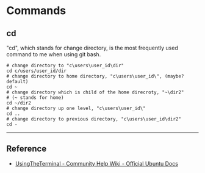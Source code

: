 # Commands

## cd

"cd", which stands for change directory, is the most frequently used command to me when using git bash. 

```shell
# change directory to "c\users\user_id\dir"
cd c/users/user_id/dir
# change directory to home directory, "c\users\user_id\", (maybe? default)
cd ~
# change directory which is child of the home direcroty, "~\dir2" 
# (~ stands for home)
cd ~/dir2
# change directory up one level, "c\users\user_id\"
cd ..
# change directory to previous directory, "c\users\user_id\dir2"
cd -
```

---

## Reference

- [UsingTheTerminal - Community Help Wiki - Official Ubuntu Docs](https://help.ubuntu.com/community/UsingTheTerminal)